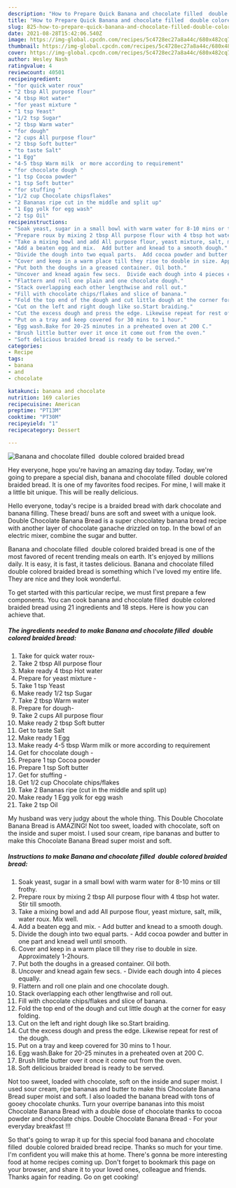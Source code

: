 ```yaml
---
description: "How to Prepare Quick Banana and chocolate filled  double colored braided bread"
title: "How to Prepare Quick Banana and chocolate filled  double colored braided bread"
slug: 825-how-to-prepare-quick-banana-and-chocolate-filled-double-colored-braided-bread
date: 2021-08-28T15:42:06.540Z
image: https://img-global.cpcdn.com/recipes/5c4728ec27a8a44c/680x482cq70/banana-and-chocolate-filled-double-colored-braided-bread-recipe-main-photo.jpg
thumbnail: https://img-global.cpcdn.com/recipes/5c4728ec27a8a44c/680x482cq70/banana-and-chocolate-filled-double-colored-braided-bread-recipe-main-photo.jpg
cover: https://img-global.cpcdn.com/recipes/5c4728ec27a8a44c/680x482cq70/banana-and-chocolate-filled-double-colored-braided-bread-recipe-main-photo.jpg
author: Wesley Nash
ratingvalue: 4
reviewcount: 40501
recipeingredient:
- "for quick water roux"
- "2 tbsp All purpose flour"
- "4 tbsp Hot water"
- "for yeast mixture "
- "1 tsp Yeast"
- "1/2 tsp Sugar"
- "2 tbsp Warm water"
- "for dough"
- "2 cups All purpose flour"
- "2 tbsp Soft butter"
- "to taste Salt"
- "1 Egg"
- "4-5 tbsp Warm milk  or more according to requirement"
- "for chocolate dough "
- "1 tsp Cocoa powder"
- "1 tsp Soft butter"
- "for stuffing "
- "1/2 cup Chocolate chipsflakes"
- "2 Bananas ripe cut in the middle and split up"
- "1 Egg yolk for egg wash"
- "2 tsp Oil"
recipeinstructions:
- "Soak yeast, sugar in a small bowl with warm water for 8-10 mins or till frothy."
- "Prepare roux by mixing 2 tbsp All purpose flour with 4 tbsp hot water. Stir till smooth."
- "Take a mixing bowl and add All purpose flour, yeast mixture, salt, milk, water roux. Mix well."
- "Add a beaten egg and mix.  Add butter and knead to a smooth dough."
- "Divide the dough into two equal parts.  Add cocoa powder and butter in one part and knead well until smooth."
- "Cover and keep in a warm place till they rise to double in size. Approximately 1-2hours."
- "Put both the doughs in a greased container. Oil both."
- "Uncover and knead again few secs.  Divide each dough into 4 pieces equally."
- "Flattern and roll one plain and one chocolate dough."
- "Stack overlapping each other lengthwise and roll out."
- "Fill with chocolate chips/flakes and slice of banana."
- "Fold the top end of the dough and cut little dough at the corner for easy folding."
- "Cut on the left and right dough like so.Start braiding."
- "Cut the excess dough and press the edge. Likewise repeat for rest of the dough."
- "Put on a tray and keep covered for 30 mins to 1 hour."
- "Egg wash.Bake for 20-25 minutes in a preheated oven at 200 C."
- "Brush little butter over it once it come out from the oven."
- "Soft delicious braided bread is ready to be served."
categories:
- Recipe
tags:
- banana
- and
- chocolate

katakunci: banana and chocolate 
nutrition: 169 calories
recipecuisine: American
preptime: "PT13M"
cooktime: "PT30M"
recipeyield: "1"
recipecategory: Dessert

---
```



![Banana and chocolate filled  double colored braided bread](https://img-global.cpcdn.com/recipes/5c4728ec27a8a44c/680x482cq70/banana-and-chocolate-filled-double-colored-braided-bread-recipe-main-photo.jpg)

Hey everyone, hope you're having an amazing day today. Today, we're going to prepare a special dish, banana and chocolate filled  double colored braided bread. It is one of my favorites food recipes. For mine, I will make it a little bit unique. This will be really delicious.

Hello everyone, today&#39;s recipe is a braided bread with dark chocolate and banana filling. These bread/ buns are soft and sweet with a unique look. Double Chocolate Banana Bread is a super chocolatey banana bread recipe with another layer of chocolate ganache drizzled on top. In the bowl of an electric mixer, combine the sugar and butter.

Banana and chocolate filled  double colored braided bread is one of the most favored of recent trending meals on earth. It's enjoyed by millions daily. It is easy, it is fast, it tastes delicious. Banana and chocolate filled  double colored braided bread is something which I've loved my entire life. They are nice and they look wonderful.


To get started with this particular recipe, we must first prepare a few components. You can cook banana and chocolate filled  double colored braided bread using 21 ingredients and 18 steps. Here is how you can achieve that.

<!--inarticleads1-->

##### The ingredients needed to make Banana and chocolate filled  double colored braided bread:

1. Take for quick water roux-
1. Take 2 tbsp All purpose flour
1. Make ready 4 tbsp Hot water
1. Prepare for yeast mixture -
1. Take 1 tsp Yeast
1. Make ready 1/2 tsp Sugar
1. Take 2 tbsp Warm water
1. Prepare for dough-
1. Take 2 cups All purpose flour
1. Make ready 2 tbsp Soft butter
1. Get to taste Salt
1. Make ready 1 Egg
1. Make ready 4-5 tbsp Warm milk  or more according to requirement
1. Get for chocolate dough -
1. Prepare 1 tsp Cocoa powder
1. Prepare 1 tsp Soft butter
1. Get for stuffing -
1. Get 1/2 cup Chocolate chips/flakes
1. Take 2 Bananas ripe (cut in the middle and split up)
1. Make ready 1 Egg yolk for egg wash
1. Take 2 tsp Oil


My husband was very judgy about the whole thing. This Double Chocolate Banana Bread is AMAZING! Not too sweet, loaded with chocolate, soft on the inside and super moist. I used sour cream, ripe bananas and butter to make this Chocolate Banana Bread super moist and soft. 

<!--inarticleads2-->

##### Instructions to make Banana and chocolate filled  double colored braided bread:

1. Soak yeast, sugar in a small bowl with warm water for 8-10 mins or till frothy.
1. Prepare roux by mixing 2 tbsp All purpose flour with 4 tbsp hot water. Stir till smooth.
1. Take a mixing bowl and add All purpose flour, yeast mixture, salt, milk, water roux. Mix well.
1. Add a beaten egg and mix.  - Add butter and knead to a smooth dough.
1. Divide the dough into two equal parts.  - Add cocoa powder and butter in one part and knead well until smooth.
1. Cover and keep in a warm place till they rise to double in size. Approximately 1-2hours.
1. Put both the doughs in a greased container. Oil both.
1. Uncover and knead again few secs.  - Divide each dough into 4 pieces equally.
1. Flattern and roll one plain and one chocolate dough.
1. Stack overlapping each other lengthwise and roll out.
1. Fill with chocolate chips/flakes and slice of banana.
1. Fold the top end of the dough and cut little dough at the corner for easy folding.
1. Cut on the left and right dough like so.Start braiding.
1. Cut the excess dough and press the edge. Likewise repeat for rest of the dough.
1. Put on a tray and keep covered for 30 mins to 1 hour.
1. Egg wash.Bake for 20-25 minutes in a preheated oven at 200 C.
1. Brush little butter over it once it come out from the oven.
1. Soft delicious braided bread is ready to be served.


Not too sweet, loaded with chocolate, soft on the inside and super moist. I used sour cream, ripe bananas and butter to make this Chocolate Banana Bread super moist and soft. I also loaded the banana bread with tons of gooey chocolate chunks. Turn your overripe bananas into this moist Chocolate Banana Bread with a double dose of chocolate thanks to cocoa powder and chocolate chips. Double Chocolate Banana Bread - For your everyday breakfast !!! 

So that's going to wrap it up for this special food banana and chocolate filled  double colored braided bread recipe. Thanks so much for your time. I'm confident you will make this at home. There's gonna be more interesting food at home recipes coming up. Don't forget to bookmark this page on your browser, and share it to your loved ones, colleague and friends. Thanks again for reading. Go on get cooking!
